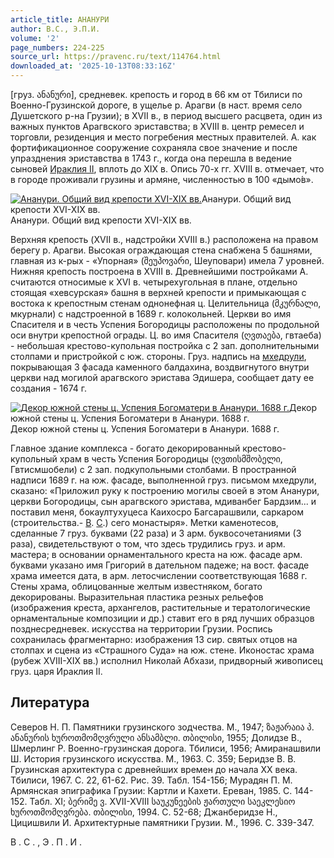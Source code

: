 ```yaml
---
article_title: АНАНУРИ
author: В.С., Э.П.И.
volume: '2'
page_numbers: 224-225
source_url: https://pravenc.ru/text/114764.html
downloaded_at: '2025-10-13T08:33:16Z'
---
```


[груз. ანანური], средневек. крепость и город в 66 км от Тбилиси по Военно-Грузинской дороге, в ущелье р. Арагви (в наст. время село Душетского р-на Грузии); в XVII в., в период высшего расцвета, один из важных пунктов Арагвского эриставства; в XVIII в. центр ремесел и торговли, резиденция и место погребения местных правителей. А. как фортификационное сооружение сохраняла свое значение и после упразднения эриставства в 1743 г., когда она перешла в ведение сыновей [Ираклия II](<https://pravenc.ru/text/Ираклия II.html>), вплоть до XIX в. Опись 70-х гг. XVIII в. отмечает, что в городе проживали грузины и армяне, численностью в 100 «дымо́в».

[![Ананури. Общий вид крепости XVI-XIX вв.](https://pravenc.ru/data/336/448/1234/i200.jpg "Кликните для увеличения картинки")](https://pravenc.ru/data/336/448/1234/i400.jpg)Ананури. Общий вид крепости XVI-XIX вв.  
Ананури. Общий вид крепости XVI-XIX вв.

Верхняя крепость (XVII в., надстройки XVIII в.) расположена на правом берегу р. Арагви. Высокая ограждающая стена снабжена 5 башнями, главная из к-рых - «Упорная» (შეუპოვარი, Шеуповари) имела 7 уровней. Нижняя крепость построена в XVIII в. Древнейшими постройками А. считаются относимые к XVI в. четырехугольная в плане, отдельно стоящая «хевсурская» башня в верхней крепости и примыкающая с востока к крепостным стенам однонефная ц. Целительница (მკურნალი, мкурнали) с надстроенной в 1689 г. колокольней. Церкви во имя Спасителя и в честь Успения Богородицы расположены по продольной оси внутри крепостной ограды. Ц. во имя Спасителя (ღვთაება, гвтаеба) - небольшая крестово-купольная постройка с 2 зап. дополнительными столпами и пристройкой с юж. стороны. Груз. надпись на [мхедрули](https://pravenc.ru/text/мхедрули.html), покрывающая 3 фасада каменного балдахина, воздвигнутого внутри церкви над могилой арагвского эристава Эдишера, сообщает дату ее создания - 1674 г.

[![Декор южной стены ц. Успения Богоматери в Ананури. 1688 г.](https://pravenc.ru/data/205/448/1234/i200.jpg "Кликните для увеличения картинки")](https://pravenc.ru/data/205/448/1234/i400.jpg)Декор южной стены ц. Успения Богоматери в Ананури. 1688 г.  
Декор южной стены ц. Успения Богоматери в Ананури. 1688 г.

Главное здание комплекса - богато декорированный крестово-купольный храм в честь Успения Богородицы (ღვთისმშობელი, Гвтисмшобели) с 2 зап. подкупольными столбами. В пространной надписи 1689 г. на юж. фасаде, выполненной груз. письмом мхедрули, сказано: «Приложил руку к построению могилы своей в этом Ананури, церкви Богородицы, сын арагвского эристава, мдиванбег Бардзим... и поставил меня, бокаултухуцеса Каихосро Багсарашвили, саркаром (строительства.- [В](https://pravenc.ru/text/В.html). [С](https://pravenc.ru/text/С.html).) сего монастыря». Метки каменотесов, сделанные 7 груз. буквами (22 раза) и 3 арм. буквосочетаниями (3 раза), свидетельствуют о том, что здесь трудились груз. и арм. мастера; в основании орнаментального креста на юж. фасаде арм. буквами указано имя Григорий в дательном падеже; на вост. фасаде храма имеется дата, в арм. летосчислении соответствующая 1688 г. Стены храма, облицованные желтым известняком, богато декорированы. Выразительная пластика резных рельефов (изображения креста, архангелов, растительные и тератологические орнаментальные композиции и др.) ставит его в ряд лучших образцов позднесредневек. искусства на территории Грузии. Роспись сохранилась фрагментарно: изображения 13 сир. святых отцов на столпах и сцена из «Страшного Суда» на юж. стене. Иконостас храма (рубеж XVIII-XIX вв.) исполнил Николай Абхази, придворный живописец груз. царя Ираклия II.

## Литература

Северов Н. П. Памятники грузинского зодчества. М., 1947; ზაჟარაია პ. ანანურის ხუროთმომღვრული ანსამბლი. თბილისი, 1955; Долидзе В., Шмерлинг Р. Военно-грузинская дорога. Тбилиси, 1956; Амиранашвили Ш. История грузинского искусства. М., 1963. С. 359; Беридзе В. В. Грузинская архитектура с древнейших времен до начала XX века. Тбилиси, 1967. С. 22, 61-62. Рис. 39. Табл. 154-156; Мурадян П. М. Армянская эпиграфика Грузии: Картли и Кахети. Ереван, 1985. С. 144-152. Табл. XI; ბერიმე ვ. XVII-XVIII საუკუნეების ჟართული საეკლესიო ხუროთმომღვრება. თბილისი, 1994. C. 52-68; Джанберидзе Н., Цицишвили И. Архитектурные памятники Грузии. М., 1996. С. 339-347.

В .  С . ,   Э .  П .  И .
